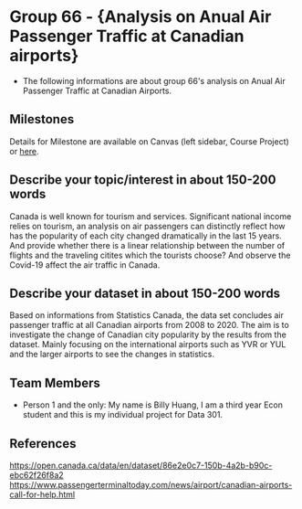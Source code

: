 
# Group 66 - {Analysis on Anual Air Passenger Traffic at Canadian airports}

- The following informations are about group 66's analysis on Anual Air Passenger Traffic at Canadian Airports.

## Milestones

Details for Milestone are available on Canvas (left sidebar, Course Project) or [here](https://canvas.ubc.ca).

## Describe your topic/interest in about 150-200 words

Canada is well known for tourism and services. Significant national income relies on tourism, an analysis on air passengers can distinctly reflect how has the popularity of each city changed dramatically in the last 15 years. And provide whether there is a linear relationship between the number of flights and the traveling citites which the tourists choose? And observe the Covid-19 affect the air traffic in Canada.

## Describe your dataset in about 150-200 words

Based on informations from Statistics Canada, the data set concludes air passenger traffic at all Canadian airports from 2008 to 2020. The aim is to investigate the change of Canadian city popularity by the results from the dataset. Mainly focusing on the international airports such as YVR or YUL and the larger airports to see the changes in statistics.

## Team Members

- Person 1 and the only: My name is Billy Huang, I am a third year Econ student and this is my individual project for Data 301.

## References

<https://open.canada.ca/data/en/dataset/86e2e0c7-150b-4a2b-b90c-ebc62f26f8a2> <https://www.passengerterminaltoday.com/news/airport/canadian-airports-call-for-help.html>
